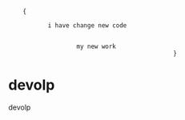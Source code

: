         {

               i have change new code   


                       my new work            
                                                  }
# devolp
devolp
